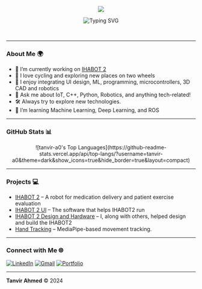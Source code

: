 <p align="center">
  <img src="https://capsule-render.vercel.app/api?type=waving&height=300&color=gradient&text=HI%20THERE!&fontAlign=50&animation=twinkling&fontColor=000000&textBg=false&desc=I%20am%20Tanvir%20Ahmed&descSize=51&descAlignY=42&fontAlignY=24&section=header&reversal=false">
</p>

<p align="center">
  <img src="https://readme-typing-svg.demolab.com?font=Workbench&size=40&duration=800&pause=1500&center=true&vCenter=true&multiline=true&random=false&width=1000&height=150&lines=I'm+just+another+human+exploring+the+Earth.;Welcome+to+my+GitHub!" alt="Typing SVG" />
</p>

<br>

---

### About Me 🌍

- 🔭 I’m currently working on [IHABOT 2](#)
- 🚴 I love cycling and exploring new places on two wheels
- 🤖 I enjoy integrating UI design, ML, programming, microcontrollers, 3D CAD and robotics
- 💬 Ask me about IoT, C++, Python, Robotics, and anything tech-related!
- 🛠️ Always try to explore new technologies.
- 🌱 I’m learning Machine Learning, Deep Learning, and ROS

---

### GitHub Stats 📊

<p align="center">
 ![tanvir-a0's Top Languages](https://github-readme-stats.vercel.app/api/top-langs/?username=tanvir-a0&theme=dark&show_icons=true&hide_border=true&layout=compact)
</p>


---

### Projects 💻

- [IHABOT 2](#) – A robot for medication delivery and patient exercise evaluation
- [IHABOT 2 UI](#) – The software that helps IHABOT2 run
- [IHABOT 2 Design and Hardware](#) – I, along with others, helped design and build the IHABOT2
- [Hand Tracking](#) – MediaPipe-based movement tracking.

---

### Connect with Me 🌐

[![LinkedIn](https://img.shields.io/badge/LinkedIn-Tanvir_Ahmed-blue?style=flat-square&logo=linkedin)](https://www.linkedin.com/in/tanvir-ahmed-67b5a8199/)
[![Gmail](https://img.shields.io/badge/Email-tanvir@gmail.com-red?style=flat-square&logo=gmail)](mailto:t.a.prova@gmail.com)
[![Portfolio](https://img.shields.io/badge/Portfolio-Explore-ff69b4?style=flat-square&logo=gitbook)](#)

---

**Tanvir Ahmed** © 2024
